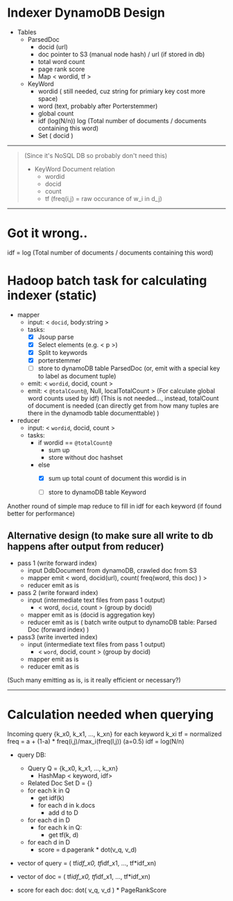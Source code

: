 # Indexer DynamoDB Design

* Tables
    + ParsedDoc
        - docid (url)
        - doc pointer to S3 (manual node hash) / url (if stored in db)
        - total word count
        - page rank score
        - Map < wordid, tf >
    + KeyWord
        - wordid ( still needed, cuz string for primiary key cost more space) 
        - word (text, probably after Porterstemmer)
        - global count
        - idf (log(N/n)) log (Total number of documents / documents containing this word) 
        - Set ( docid )





------------

> (Since it's NoSQL DB so probably don't need this)        
>    + KeyWord Document relation
>        - wordid
>        - docid
>        - count
>        - tf (freq(i,j) = raw occurance of w_i in d_j)


--------------

# Got it wrong..

idf = log (Total number of documents / documents containing this word) 


# Hadoop batch task for calculating indexer (static)

* mapper
    - input: < `docid`, body:string >
    - tasks:
        - [x] Jsoup parse
        - [x] Select elements (e.g. < p >)
        - [x] Split to keywords
        - [x] porterstemmer
        - [ ] store to dynamoDB table ParsedDoc (or, emit with a special key to label as document tuple)
    - emit: < `wordid`, docid, count >
    - emit: < `@totalCount@`, Null, localTotalCount >  (For calculate global word counts used by idf)  (This is not needed..., instead, totalCount of document is needed (can directly get from how many tuples are there in the dynamodb table documenttable) )
* reducer
    - input: < `wordid`, docid, count >
    - tasks:
        - if wordid == `@totalCount@`
            - sum up
            - store without doc hashset
        - else
            - [x] sum up total count of document this wordid is in
            - [ ] store to dynamoDB table Keyword


Another round of simple map reduce to fill in idf for each keyword (if found better for performance)


## Alternative design (to make sure all write to db happens after output from reducer)

* pass 1 (write forward index)
    * input DdbDocument from dynamoDB, crawled doc from S3
    * mapper emit < word, docid(url), count( freq(word, this doc)  ) > 
    * reducer emit as is
* pass 2 (write forward index)
    * input (intermediate text files from pass 1 output)
        * < word, `docid`, count > (group by docid)
    * mapper emit as is (docid is aggregation key)
    * reducer emit as is ( batch write output to dynamoDB table: Parsed Doc (forward index)  )
* pass3 (write inverted index)
    * input (intermediate text files from pass 1 output)
        * < `word`, docid, count > (group by docid)
    * mapper emit as is
    * reducer emit as is

(Such many emitting as is, is it really efficient or necessary?)


----------


# Calculation needed when querying

Incoming query
{k_x0, k_x1, ..., k_xn}
for each keyword k_xi
tf = normalized freq = a + (1-a) * freq(i,j)/max_i(freq(l,j))  (a=0.5)
idf = log(N/n)


* query DB:
    - Query Q = {k_x0, k_x1, ..., k_xn}
        - HashMap < keyword, idf>
    - Related Doc Set D = {}
    - for each k in Q
        - get idf(k)
        - for each d in k.docs
            - add d to D
    - for each d in D
        - for each k in Q:
            - get tf(k, d)
    - for each d in D
        - score = d.pagerank * dot(v_q, v_d)



* vector of query = ( tf*idf_x0, tf*idf_x1, ..., tf*idf_xn)
* vector of doc = ( tf*idf_x0, tf*idf_x1, ..., tf*idf_xn)


* score for each doc: dot( v_q, v_d ) * PageRankScore
